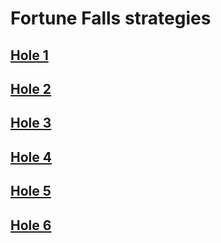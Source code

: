 # Fortune Falls strategies

## [Hole 1](fortune-falls/1.md)
## [Hole 2](fortune-falls/2.md)
## [Hole 3](fortune-falls/3.md)
## [Hole 4](fortune-falls/4.md)
## [Hole 5](fortune-falls/5.md)
## [Hole 6](fortune-falls/6.md)
